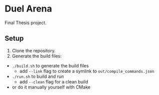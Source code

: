 # Duel Arena
Final Thesis project.

## Setup
1. Clone the repository.
2. Generate the build files:
- `./build.sh` to generate the build files
  - add `--link` flag to create a symlink to `out/compile_commands.json`
- `./run.sh` to build and run
  - add `--clean` flag for a clean build
- or do it manually yourself with CMake
